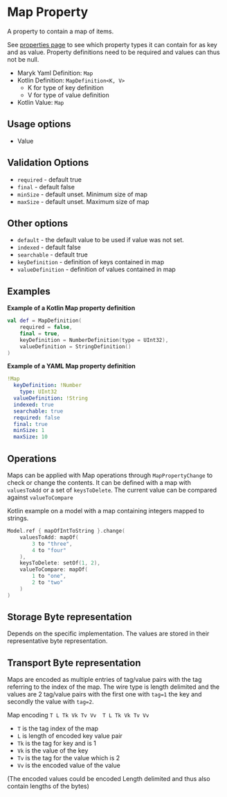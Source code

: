 # Map Property
A property to contain a map of items. 

See [properties page](../properties.md) to see which property types it can contain for
as key and as value. Property definitions need to be required and values can thus not
be null.

- Maryk Yaml Definition: `Map`
- Kotlin Definition: `MapDefinition<K, V>` 
    - K for type of key definition 
    - V for type of value definition
- Kotlin Value: `Map`

## Usage options
- Value

## Validation Options
- `required` - default true
- `final` - default false
- `minSize` - default unset. Minimum size of map
- `maxSize` - default unset. Maximum size of map

## Other options
- `default` - the default value to be used if value was not set.
- `indexed` - default false
- `searchable` - default true
- `keyDefinition` - definition of keys contained in map
- `valueDefinition` - definition of values contained in map

## Examples

**Example of a Kotlin Map property definition**
```kotlin
val def = MapDefinition(
    required = false,
    final = true,
    keyDefinition = NumberDefinition(type = UInt32),
    valueDefinition = StringDefinition()
)
```

**Example of a YAML Map property definition**
```yaml
!Map
  keyDefinition: !Number
    type: UInt32
  valueDefinition: !String
  indexed: true
  searchable: true
  required: false
  final: true
  minSize: 1
  maxSize: 10
```


## Operations
Maps can be applied with Map operations through `MapPropertyChange` to check
or change the contents. It can be defined with a map with `valuesToAdd` or a set of 
`keysToDelete`. The current value can be compared against `valueToCompare`

Kotlin example on a model with a map containing integers mapped to strings.
```kotlin
Model.ref { mapOfIntToString }.change(
    valuesToAdd: mapOf(
        3 to "three",
        4 to "four"
    ),
    keysToDelete: setOf(1, 2),
    valueToCompare: mapOf(
        1 to "one",
        2 to "two"
    )
)
```

## Storage Byte representation
Depends on the specific implementation. The values are stored in their representative byte 
representation.

## Transport Byte representation
Maps are encoded as multiple entries of tag/value pairs with the tag referring to the index
of the map. The wire type is length delimited and the values are 2 tag/value pairs with the
first one with `tag=1` the key and secondly the value with `tag=2`.

Map encoding
``` T L Tk Vk Tv Vv  T L Tk Vk Tv Vv ```

- `T` is the tag index of the map
- `L` is length of encoded key value pair
- `Tk` is the tag for key and is 1
- `Vk` is the value of the key
- `Tv` is the tag for the value which is 2
- `Vv` is the encoded value of the value

(The encoded values could be encoded Length delimited and thus also contain lengths of the bytes)
